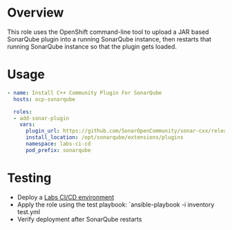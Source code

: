 # Overview

This role uses the OpenShift command-line tool to upload a JAR based SonarQube plugin into a running SonarQube instance, then restarts that running SonarQube instance so that the plugin gets loaded.

# Usage

```yaml
- name: Install C++ Community Plugin For SonarQube
  hosts: ocp-sonarqube

  roles:
  - add-sonar-plugin
    vars:
      plugin_url: https://github.com/SonarOpenCommunity/sonar-cxx/releases/download/cxx-1.2.2/sonar-cxx-plugin-1.2.2.1653.jar
      install_location: /opt/sonarqube/extensions/plugins
      namespace: labs-ci-cd
      pod_prefix: sonarqube
```

# Testing
* Deploy a [Labs CI/CD environment](https://github.com/dimjost/labs-ci-cd)
* Apply the role using the test playbook: `ansible-playbook -i inventory test.yml
* Verify deployment after SonarQube restarts